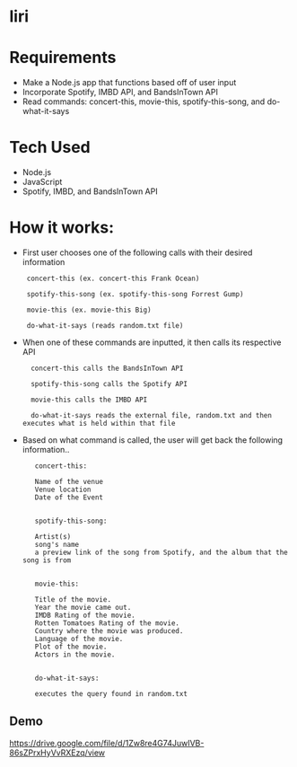 # liri

# Requirements 
- Make a Node.js app that functions based off of user input 
- Incorporate Spotify, IMBD API, and BandsInTown API
- Read commands: concert-this, movie-this, spotify-this-song, and do-what-it-says

 # Tech Used
 - Node.js
 - JavaScript
 - Spotify, IMBD, and BandsInTown API

# How it works: 

 - First user chooses one of the following calls with their desired information 

        concert-this (ex. concert-this Frank Ocean)

        spotify-this-song (ex. spotify-this-song Forrest Gump)

        movie-this (ex. movie-this Big)

        do-what-it-says (reads random.txt file)


- When one of these commands are inputted, it then calls its respective API

        concert-this calls the BandsInTown API

        spotify-this-song calls the Spotify API

        movie-this calls the IMBD API

        do-what-it-says reads the external file, random.txt and then executes what is held within that file 


- Based on what command is called, the user will get back the following information..

         concert-this:

         Name of the venue
         Venue location
         Date of the Event


         spotify-this-song:

         Artist(s)
         song's name
         a preview link of the song from Spotify, and the album that the song is from


         movie-this:

         Title of the movie.
         Year the movie came out.
         IMDB Rating of the movie.
         Rotten Tomatoes Rating of the movie.
         Country where the movie was produced.
         Language of the movie.
         Plot of the movie.
         Actors in the movie.


         do-what-it-says:

         executes the query found in random.txt 

## Demo 

https://drive.google.com/file/d/1Zw8re4G74JuwIVB-86sZPrxHyVvRXEzq/view